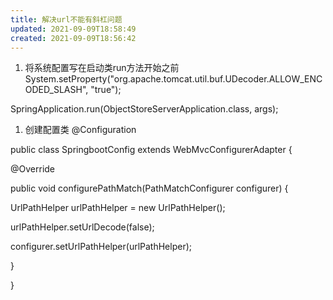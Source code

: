 ```yaml
---
title: 解决url不能有斜杠问题
updated: 2021-09-09T18:58:49
created: 2021-09-09T18:56:42
---
```


1.  将系统配置写在启动类run方法开始之前
System.setProperty("org.apache.tomcat.util.buf.UDecoder.ALLOW_ENCODED_SLASH", "true");

SpringApplication.run(ObjectStoreServerApplication.class, args);
1.  创建配置类
@Configuration

public class SpringbootConfig extends WebMvcConfigurerAdapter {

@Override

public void configurePathMatch(PathMatchConfigurer configurer) {

UrlPathHelper urlPathHelper = new UrlPathHelper();

urlPathHelper.setUrlDecode(false);

configurer.setUrlPathHelper(urlPathHelper);

}

}

